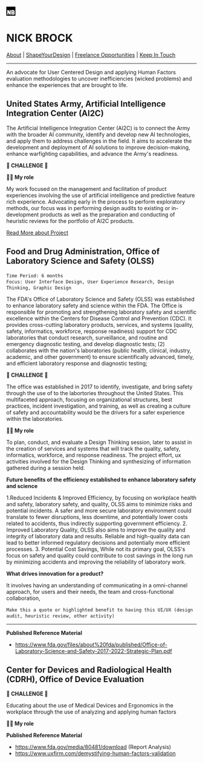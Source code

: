 ![(https://github.com/favicon.ico)](https://github.com/n-brock/website/blob/main/favicon.ico)

# NICK BROCK
  <a href="#">About</a> |
  <a href="#">ShapeYourDesign</a> |
  <a href="#">Freelance Opportunities</a> |
  <a href="mailto:nickolas.brock@gmail.com">Keep In Touch</a>

---

An advocate for User Centered Design and applying Human Factors evaluation methodologies to uncover inefficiencies (wicked problems) and enhance the experiences that are brought to life. 

## United States Army, Artificial Intelligence Integration Center (AI2C)

The Artificial Intelligence Integration Center (AI2C) is to connect the Army with the broader AI community, identify and develop new AI technologies, and apply them to address challenges in the field. It aims to accelerate the development and deployment of AI solutions to improve decision-making, enhance warfighting capabilities, and advance the Army's readiness.   

**🚨 CHALLENGE 🚨**

**👨‍🔧 My role**

My work focused on the management and facilitation of product experiences involving the use of artificial intelligence and predictive feature rich experience. Advocating early in the process to perform exploratory methods, our focus was in performing design audits to existing or in-development products as well as the preparation and conducting of heuristic reviews for the portfolio of AI2C products. 

<a href="project1.md">Read More about Project</a>

## Food and Drug Administration, Office of Laboratory Science and Safety (OLSS)

```
Time Period: 6 months
Focus: User Interface Design, User Experience Research, Design Thinking, Graphic Design 
```

The FDA's Office of Laboratory Science and Safety (OLSS) was established to enhance laboratory safety and science within the FDA. The Office is responsible for promoting and strengthening laboratory safety and scientific excellence within the Centers for Disease Control and Prevention (CDC). It provides cross-cutting laboratory products, services, and systems (quality, safety, informatics, workforce, response readiness) support for CDC laboratories that conduct research, surveillance, and routine and emergency diagnostic testing, and develop diagnostic tests; (2) collaborates with the nation's laboratories (public health, clinical, industry, academic, and other government) to ensure scientifically advanced, timely, and efficient laboratory response and diagnostic testing; 

**🚨 CHALLENGE 🚨**

The office was established in 2017 to identify, investigate, and bring safety through the use of to the labortories throughout the United States. This multifaceted approach, focusing on organizational structures, best practices, incident investigation, and training, as well as creating a culture of safety and accountability would be the drivers for a safer experience within the laboratories.

**👨‍🔧 My role**

To plan, conduct, and evaluate a Design Thinking session, later to assist in the creation of services and systems that will track the quality, safety, informatics, workforce, and response readiness. The project effort, ux activities involved for the Design Thinking and synthesizing of information gathered during a session held. 

**Future benefits of the efficiency established to enhance laboratory safety and science**

1.Reduced Incidents & Improved Efficiency, by focusing on workplace health and safety, laboratory safety, and quality, OLSS aims to minimize risks and potential incidents. A safer and more secure laboratory environment could translate to fewer disruptions, less downtime, and potentially lower costs related to accidents, thus indirectly supporting government efficiency. 
2. Improved Laboratory Quality, OLSS also aims to improve the quality and integrity of laboratory data and results.
Reliable and high-quality data can lead to better informed regulatory decisions and potentially more efficient processes. 
3. Potential Cost Savings, While not its primary goal, OLSS's focus on safety and quality could contribute to cost savings in the long run by minimizing accidents and improving the reliability of laboratory work. 


**What drives innovation for a product?** 

It involves having an understanding of communicating in a omni-channel approach, for users and their needs, the team and cross-functional collaboration, 


```
Make this a quote or highlighted benefit to having this UI/UX (design audit, heuristic review, other activity) 
```


---

**Published Reference Material**
- https://www.fda.gov/files/about%20fda/published/Office-of-Laboratory-Science-and-Safety-2017-2022-Strategic-Plan.pdf


## Center for Devices and Radiological Health (CDRH), Office of Device Evaluation

**🚨 CHALLENGE 🚨**

Educating about the use of Medical Devices and Ergonomics in the workplace through the use of analyzing and applying human factors 

**👨‍🔧 My role**

**Published Reference Material**
- https://www.fda.gov/media/80481/download (Report Analysis)
- https://www.uxfirm.com/demystifying-human-factors-validation

